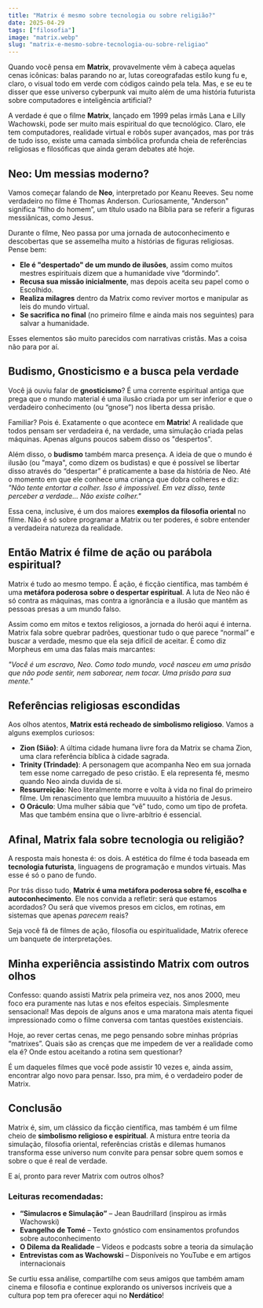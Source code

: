 ```yaml
---
title: "Matrix é mesmo sobre tecnologia ou sobre religião?"
date: 2025-04-29
tags: ["filosofia"]
image: "matrix.webp"
slug: "matrix-e-mesmo-sobre-tecnologia-ou-sobre-religiao"
---
```


Quando você pensa em **Matrix**, provavelmente vêm à cabeça aquelas cenas icônicas: balas parando no ar, lutas coreografadas estilo kung fu e, claro, o visual todo em verde com códigos caindo pela tela. Mas, e se eu te disser que esse universo cyberpunk vai muito além de uma história futurista sobre computadores e inteligência artificial?

A verdade é que o filme **Matrix**, lançado em 1999 pelas irmãs Lana e Lilly Wachowski, pode ser muito mais espiritual do que tecnológico. Claro, ele tem computadores, realidade virtual e robôs super avançados, mas por trás de tudo isso, existe uma camada simbólica profunda cheia de referências religiosas e filosóficas que ainda geram debates até hoje.

## Neo: Um messias moderno?

Vamos começar falando de **Neo**, interpretado por Keanu Reeves. Seu nome verdadeiro no filme é Thomas Anderson. Curiosamente, "Anderson" significa “filho do homem”, um título usado na Bíblia para se referir a figuras messiânicas, como Jesus.

Durante o filme, Neo passa por uma jornada de autoconhecimento e descobertas que se assemelha muito a histórias de figuras religiosas. Pense bem:

*   **Ele é "despertado" de um mundo de ilusões**, assim como muitos mestres espirituais dizem que a humanidade vive “dormindo”.
*   **Recusa sua missão inicialmente**, mas depois aceita seu papel como o Escolhido.
*   **Realiza milagres** dentro da Matrix como reviver mortos e manipular as leis do mundo virtual.
*   **Se sacrifica no final** (no primeiro filme e ainda mais nos seguintes) para salvar a humanidade.

Esses elementos são muito parecidos com narrativas cristãs. Mas a coisa não para por aí.

## Budismo, Gnosticismo e a busca pela verdade

Você já ouviu falar de **gnosticismo**? É uma corrente espiritual antiga que prega que o mundo material é uma ilusão criada por um ser inferior e que o verdadeiro conhecimento (ou “gnose”) nos liberta dessa prisão.

Familiar? Pois é. Exatamente o que acontece em **Matrix**! A realidade que todos pensam ser verdadeira é, na verdade, uma simulação criada pelas máquinas. Apenas alguns poucos sabem disso os "despertos".

Além disso, o **budismo** também marca presença. A ideia de que o mundo é ilusão (ou "maya", como dizem os budistas) e que é possível se libertar disso através do “despertar” é praticamente a base da história de Neo. Até o momento em que ele conhece uma criança que dobra colheres e diz: _"Não tente entortar a colher. Isso é impossível. Em vez disso, tente perceber a verdade... Não existe colher."_

Essa cena, inclusive, é um dos maiores **exemplos da filosofia oriental** no filme. Não é só sobre programar a Matrix ou ter poderes, é sobre entender a verdadeira natureza da realidade.

## Então Matrix é filme de ação ou parábola espiritual?

Matrix é tudo ao mesmo tempo. É ação, é ficção científica, mas também é uma **metáfora poderosa sobre o despertar espiritual**. A luta de Neo não é só contra as máquinas, mas contra a ignorância e a ilusão que mantêm as pessoas presas a um mundo falso.

Assim como em mitos e textos religiosos, a jornada do herói aqui é interna. Matrix fala sobre quebrar padrões, questionar tudo o que parece “normal” e buscar a verdade, mesmo que ela seja difícil de aceitar. É como diz Morpheus em uma das falas mais marcantes:

_"Você é um escravo, Neo. Como todo mundo, você nasceu em uma prisão que não pode sentir, nem saborear, nem tocar. Uma prisão para sua mente."_

## Referências religiosas escondidas

Aos olhos atentos, **Matrix está recheado de simbolismo religioso**. Vamos a alguns exemplos curiosos:

*   **Zion (Sião)**: A última cidade humana livre fora da Matrix se chama Zion, uma clara referência bíblica à cidade sagrada.
*   **Trinity (Trindade)**: A personagem que acompanha Neo em sua jornada tem esse nome carregado de peso cristão. E ela representa fé, mesmo quando Neo ainda duvida de si.
*   **Ressurreição**: Neo literalmente morre e volta à vida no final do primeiro filme. Um renascimento que lembra muuuuito a história de Jesus.
*   **O Oráculo**: Uma mulher sábia que “vê” tudo, como um tipo de profeta. Mas que também ensina que o livre-arbítrio é essencial.

## Afinal, Matrix fala sobre tecnologia ou religião?

A resposta mais honesta é: os dois. A estética do filme é toda baseada em **tecnologia futurista**, linguagens de programação e mundos virtuais. Mas esse é só o pano de fundo.

Por trás disso tudo, **Matrix é uma metáfora poderosa sobre fé, escolha e autoconhecimento**. Ele nos convida a refletir: será que estamos acordados? Ou será que vivemos presos em ciclos, em rotinas, em sistemas que apenas _parecem_ reais?

Seja você fã de filmes de ação, filosofia ou espiritualidade, Matrix oferece um banquete de interpretações.

## Minha experiência assistindo Matrix com outros olhos

Confesso: quando assisti Matrix pela primeira vez, nos anos 2000, meu foco era puramente nas lutas e nos efeitos especiais. Simplesmente sensacional! Mas depois de alguns anos e uma maratona mais atenta fiquei impressionado como o filme conversa com tantas questões existenciais.

Hoje, ao rever certas cenas, me pego pensando sobre minhas próprias “matrixes”. Quais são as crenças que me impedem de ver a realidade como ela é? Onde estou aceitando a rotina sem questionar?

É um daqueles filmes que você pode assistir 10 vezes e, ainda assim, encontrar algo novo para pensar. Isso, pra mim, é o verdadeiro poder de Matrix.

## Conclusão

Matrix é, sim, um clássico da ficção científica, mas também é um filme cheio de **simbolismo religioso e espiritual**. A mistura entre teoria da simulação, filosofia oriental, referências cristãs e dilemas humanos transforma esse universo num convite para pensar sobre quem somos e sobre o que é real de verdade.

E aí, pronto para rever Matrix com outros olhos?

### Leituras recomendadas:

*   **“Simulacros e Simulação”** – Jean Baudrillard (inspirou as irmãs Wachowski)
*   **Evangelho de Tomé** – Texto gnóstico com ensinamentos profundos sobre autoconhecimento
*   **O Dilema da Realidade** – Vídeos e podcasts sobre a teoria da simulação
*   **Entrevistas com as Wachowski** – Disponíveis no YouTube e em artigos internacionais

Se curtiu essa análise, compartilhe com seus amigos que também amam cinema e filosofia e continue explorando os universos incríveis que a cultura pop tem pra oferecer aqui no **Nerdático**!
